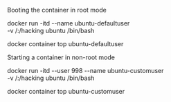 Booting the container in root mode

docker run -itd --name ubuntu-defaultuser \
    -v /:/hacking ubuntu /bin/bash

docker container top ubuntu-defaultuser

Starting a container in non-root mode

docker run -itd --user 998 --name ubuntu-customuser \
    -v /:/hacking ubuntu /bin/bash

docker container top ubuntu-customuser